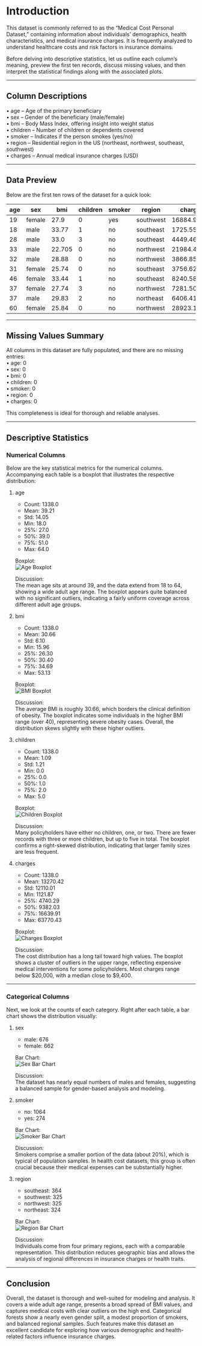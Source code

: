 # Introduction
This dataset is commonly referred to as the “Medical Cost Personal Dataset,” containing information about individuals’ demographics, health characteristics, and medical insurance charges. It is frequently analyzed to understand healthcare costs and risk factors in insurance domains.

Before delving into descriptive statistics, let us outline each column’s meaning, preview the first ten records, discuss missing values, and then interpret the statistical findings along with the associated plots.

---

## Column Descriptions
• age – Age of the primary beneficiary  
• sex – Gender of the beneficiary (male/female)  
• bmi – Body Mass Index, offering insight into weight status  
• children – Number of children or dependents covered  
• smoker – Indicates if the person smokes (yes/no)  
• region – Residential region in the US (northeast, northwest, southeast, southwest)  
• charges – Annual medical insurance charges (USD)  

---

## Data Preview
Below are the first ten rows of the dataset for a quick look:

| age | sex    | bmi   | children | smoker | region    | charges     |
|-----|--------|-------|----------|--------|-----------|-------------|
| 19  | female | 27.9  | 0        | yes    | southwest | 16884.924   |
| 18  | male   | 33.77 | 1        | no     | southeast | 1725.5523   |
| 28  | male   | 33.0  | 3        | no     | southeast | 4449.462    |
| 33  | male   | 22.705| 0        | no     | northwest | 21984.47061 |
| 32  | male   | 28.88 | 0        | no     | northwest | 3866.8552   |
| 31  | female | 25.74 | 0        | no     | southeast | 3756.6216   |
| 46  | female | 33.44 | 1        | no     | southeast | 8240.5896   |
| 37  | female | 27.74 | 3        | no     | northwest | 7281.5056   |
| 37  | male   | 29.83 | 2        | no     | northeast | 6406.4107   |
| 60  | female | 25.84 | 0        | no     | northwest | 28923.13692 |

---

## Missing Values Summary
All columns in this dataset are fully populated, and there are no missing entries:  
• age: 0  
• sex: 0  
• bmi: 0  
• children: 0  
• smoker: 0  
• region: 0  
• charges: 0  

This completeness is ideal for thorough and reliable analyses.

---

## Descriptive Statistics

### Numerical Columns
Below are the key statistical metrics for the numerical columns. Accompanying each table is a boxplot that illustrates the respective distribution:

1) age  
   - Count: 1338.0  
   - Mean: 39.21  
   - Std: 14.05  
   - Min: 18.0  
   - 25%: 27.0  
   - 50%: 39.0  
   - 75%: 51.0  
   - Max: 64.0  

   Boxplot:  
   ![Age Boxplot](example_1/plots/age_boxplot.png)

   Discussion:  
   The mean age sits at around 39, and the data extend from 18 to 64, showing a wide adult age range. The boxplot appears quite balanced with no significant outliers, indicating a fairly uniform coverage across different adult age groups.

2) bmi  
   - Count: 1338.0  
   - Mean: 30.66  
   - Std: 6.10  
   - Min: 15.96  
   - 25%: 26.30  
   - 50%: 30.40  
   - 75%: 34.69  
   - Max: 53.13  

   Boxplot:  
   ![BMI Boxplot](example_1/plots/bmi_boxplot.png)

   Discussion:  
   The average BMI is roughly 30.66, which borders the clinical definition of obesity. The boxplot indicates some individuals in the higher BMI range (over 40), representing severe obesity cases. Overall, the distribution skews slightly with these higher outliers.

3) children  
   - Count: 1338.0  
   - Mean: 1.09  
   - Std: 1.21  
   - Min: 0.0  
   - 25%: 0.0  
   - 50%: 1.0  
   - 75%: 2.0  
   - Max: 5.0  

   Boxplot:  
   ![Children Boxplot](example_1/plots/children_boxplot.png)

   Discussion:  
   Many policyholders have either no children, one, or two. There are fewer records with three or more children, but up to five in total. The boxplot confirms a right-skewed distribution, indicating that larger family sizes are less frequent.

4) charges  
   - Count: 1338.0  
   - Mean: 13270.42  
   - Std: 12110.01  
   - Min: 1121.87  
   - 25%: 4740.29  
   - 50%: 9382.03  
   - 75%: 16639.91  
   - Max: 63770.43  

   Boxplot:  
   ![Charges Boxplot](example_1/plots/charges_boxplot.png)

   Discussion:  
   The cost distribution has a long tail toward high values. The boxplot shows a cluster of outliers in the upper range, reflecting expensive medical interventions for some policyholders. Most charges range below $20,000, with a median close to $9,400.

---

### Categorical Columns
Next, we look at the counts of each category. Right after each table, a bar chart shows the distribution visually:

1) sex  
   - male: 676  
   - female: 662  

   Bar Chart:  
   ![Sex Bar Chart](example_1/plots/sex_barchart.png)

   Discussion:  
   The dataset has nearly equal numbers of males and females, suggesting a balanced sample for gender-based analysis and modeling.

2) smoker  
   - no: 1064  
   - yes: 274  

   Bar Chart:  
   ![Smoker Bar Chart](example_1/plots/smoker_barchart.png)

   Discussion:  
   Smokers comprise a smaller portion of the data (about 20%), which is typical of population samples. In health cost datasets, this group is often crucial because their medical expenses can be substantially higher.

3) region  
   - southeast: 364  
   - southwest: 325  
   - northwest: 325  
   - northeast: 324  

   Bar Chart:  
   ![Region Bar Chart](example_1/plots/region_barchart.png)

   Discussion:  
   Individuals come from four primary regions, each with a comparable representation. This distribution reduces geographic bias and allows the analysis of regional differences in insurance charges or health traits.

---

## Conclusion
Overall, the dataset is thorough and well-suited for modeling and analysis. It covers a wide adult age range, presents a broad spread of BMI values, and captures medical costs with clear outliers on the high end. Categorical forests show a nearly even gender split, a modest proportion of smokers, and balanced regional samples. Such features make this dataset an excellent candidate for exploring how various demographic and health-related factors influence insurance charges.